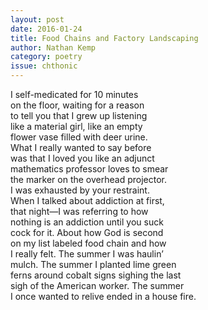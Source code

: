 ```yaml
---
layout: post 
date: 2016-01-24
title: Food Chains and Factory Landscaping
author: Nathan Kemp
category: poetry
issue: chthonic
---
```

I self-medicated for 10 minutes  
on the floor, waiting for a reason  
to tell you that I grew up listening  
like a material girl, like an empty  
flower vase filled with deer urine.  
What I really wanted to say before  
was that I loved you like an adjunct  
mathematics professor loves to smear  
the marker on the overhead projector.  
I was exhausted by your restraint.  
When I talked about addiction at first,  
that night—I was referring to how  
nothing is an addiction until you suck  
cock for it. About how God is second  
on my list labeled food chain and how  
I really felt. The summer I was haulin’  
mulch. The summer I planted lime green  
ferns around cobalt signs sighing the last  
sigh of the American worker. The summer  
I once wanted to relive ended in a house fire.
